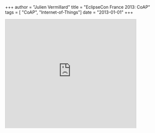 +++
author = "Julien Vermillard"
title = "EclipseCon France 2013: CoAP"
tags = [ "CoAP", "Internet-of-Things"]
date = "2013-01-01"
+++

<iframe src="http://www.slideshare.net/slideshow/embed_code/22810979" width="427" height="356" frameborder="0" marginwidth="0" marginheight="0" scrolling="no" style="border:1px solid #CCC; border-width:1px 1px 0; margin-bottom:5px; max-width: 100%;" allowfullscreen> </iframe>